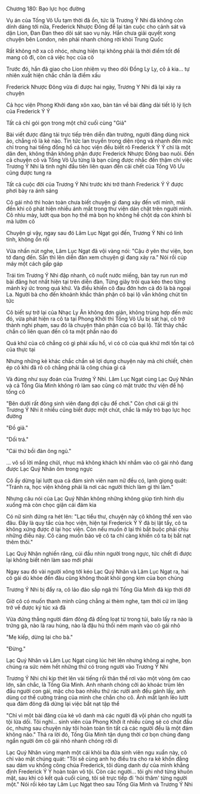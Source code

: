 




Chương 180: Bạo lực học đường


Vụ án của Tống Vô Ưu tạm thời đã ổn, tức là Trương Ý Nhi đã không còn dính dáng tới nữa, Frederick Nhược Đông để lại tàn cuộc cho cảnh sát và dặn Lion, Đan Đan theo dõi sát sao vụ này. Hắn chưa giải quyết xong chuyện bên London, nên phải nhanh chóng rời khỏi Trung Quốc

Rất không nỡ xa cô nhóc, nhưng hiện tại không phải là thời điểm tốt để mang cô đi, còn cả việc học của cô

Trước đó, hắn đã giao cho Lion nhiệm vụ theo dõi Đồng Ly Ly, cô ả kia... tự nhiên xuất hiện chắc chắn là điềm xấu

Frederick Nhược Đông vừa đi được hai ngày, Trương Y Nhi đã lại xảy ra chuyện

Cả học viện Phong Khởi đang xôn xao, bàn tán về bài đăng dài tiết lộ lý lịch của Frederick Ý Ý

Tất cả chỉ gói gọn trong một chữ cuối cùng "Giả"

Bài viết được đăng tải trực tiếp trên diễn đàn trường, người đăng dùng nick ảo, chẳng rõ là kẻ nào. Tin tức lan truyền trong diện rộng và nhanh đến mức chỉ trong hai tiếng đồng hồ cả học viện đều biết rõ Frederick Ý Ý chỉ là một dân đen, không thân không phận được Frederick Nhược Đông bao nuôi. Đến cả chuyện cô và Tống Vô Ưu từng là bạn cũng được nhắc đến thậm chí việc Trương Ý Nhi là tình nghi đầu tiên liên quan đến cái chết của Tống Vô Ưu cũng được tung ra



Tất cả cuộc đời của Trương Ý Nhi trước khi trở thành Frederick Ý Ý được phơi bày ra ánh sáng

Cô gái nhỏ thì hoàn toàn chưa biết chuyện gì đang xảy đến với mình, mãi đến khi cô phát hiện nhiều ánh mắt trong thư viện dán chặt trên người mình. Cô nhíu mày, lướt qua bọn họ thế mà bọn họ không hề chột dạ còn khinh bỉ mà lườm cô

Chuyện gì vậy, ngay sau đó Lâm Lục Ngạt gọi đến, Trương Ý Nhi có linh tính, không ổn rồi

Vừa nhấn nút nghe, Lâm Lục Ngạt đã vội vàng nói: "Cậu ở yên thư viện, bọn tớ đang đến. Sẵn thì lên diễn đàn xem chuyện gì đang xảy ra." Nói rồi cúp máy một cách gấp gáp

Trái tim Trương Ý Nhi đập nhanh, cô nuốt nước miếng, bàn tay run run mở bài đăng hot nhất hiện tại trên diễn đàn. Từng giây trôi qua kéo theo từng mảnh ký ức trong quá khứ. Và điều khiến cô đau đớn hơn cả đó là bà ngoại La. Người bà cho đến khoảnh khắc thân phận cô bại lộ vẫn không chút tin tức

Cô biết sự trở lại của Nhạc Ly Ân không đơn giản, không trùng hợp đến mức đó, vừa phát hiện ra cô ta tại Phong Khởi thì Tống Vô Ưu bị sát hại, cô trở thành nghi phạm, sau đó là chuyện thân phận của cô bại lộ. Tất thảy chắc chắn có liên quan đến cô ta một phần nào đó

Quá khứ của cô chẳng có gì phải xấu hổ, vì có cô của quá khứ mới tồn tại cô của thực tại

Nhưng những kẻ khác chắc chắn sẽ lợi dụng chuyện này mà chì chiết, chèn ép cô khi đã rõ cô chẳng phải là công chúa gì cả

Và đúng như suy đoán của Trương Ý Nhi. Lâm Lục Ngạt cùng Lạc Quý Nhân và cả Tống Gia Minh không rõ làm sao cũng có mặt trước thư viện để hộ tống cô

"Bên dưới rất đông sinh viên đang đợi cậu để chơi." Còn chơi cái gì thì Trương Ý Nhi ít nhiều cũng biết được một chút, chắc là mấy trò bạo lực học đường

"Đồ giả."



"Dối trá."

"Cái thứ bồi đàn ông ngủ."

... vô số lời mắng chửi, nhục mã không khách khí nhắm vào cô gái nhỏ đang được Lạc Quý Nhân ôm trong ngực

Cô ấy dừng lại lướt qua cả đám sinh viên nam nữ đều có, lạnh giọng quát: "Tránh ra, học viện không phải là nơi các người thích làm gì thì làm."

Nhưng câu nói của Lạc Quý Nhân không những không giúp tình hình dịu xuống mà còn chọc giận cái đám kia

Có nữ sinh đứng ra hét lên: "Lạc tiểu thư, chuyện này cô không thể xen vào đâu. Đây là quy tắc của học viện, hiện tại Frederick Ý Ý đã bị lật tẩy, cô ta không xứng được ở lại học viện. Còn nếu muốn ở lại thì bắt buộc phải chịu những điều này. Cô càng muốn bảo vệ cô ta chỉ càng khiến cô ta bị bắt nạt thêm thôi."

Lạc Quý Nhân nghiến răng, cúi đầu nhìn người trong ngực, tức chết đi được lại không biết nên làm sao mới phải

Ngay sau đó vài người xông tới kéo Lạc Quý Nhân và Lâm Lục Ngạt ra, hai cô gái dù khỏe đến đâu cũng không thoát khỏi gọng kìm của bọn chúng

Trương Ý Nhi bị đẩy ra, cô lảo đảo sắp ngã thì Tống Gia Minh đã kịp thời đỡ

Giờ cô có muốn thanh minh cũng chẳng ai thèm nghe, tạm thời cứ im lặng trở về được ký túc xá đã

Vừa đứng thẳng người đám đông đã đồng loạt từ trong túi, balo lấy ra nào là trứng gà, nào là rau húng, nào là đậu hủ thối ném mạnh vào cô gái nhỏ

"Mẹ kiếp, dừng lại cho bà."

"Đừng."

Lạc Quý Nhân và Lâm Lục Ngạt cùng lúc hét lên nhưng không ai nghe, bọn chúng ra sức ném hết những thứ có trong người vào Trương Ý Nhi

Trương Ý Nhi chỉ kịp thét lên vài tiếng rồi thân thể rơi vào một vòng ôm cao lớn, săn chắc, là Tống Gia Minh. Anh nhanh chóng cởi áo khoác trùm lên đầu người con gái, mặc cho bao nhiêu thứ rác rưởi anh đều gánh lấy, anh dùng cơ thể cường tráng của mình che chắn cho cô. Ánh mắt lạnh lẽo lướt qua đám đông đã dừng lại việc bắt nạt tập thể

"Chỉ vì một bài đăng của kẻ vô danh mà các người đã vội phán cho người ta tội lừa dối. Tôi nghĩ... sinh viên của Phong Khởi ít nhiều cũng sẽ có chút đầu óc, nhưng sau chuyện này tôi hoàn toàn tin tất cả các người đều là một đám không não." Thả ra lời đó, Tống Gia Minh tận dụng thời cơ bọn chúng đang ngẩn người ôm cô gái nhỏ nhanh chóng rời đi

Lạc Quý Nhân vùng mạnh một cái khỏi ba đứa sinh viên ngu xuẩn này, cô chỉ vào mặt chúng quát: "Tôi sẽ cùng anh họ điều tra cho ra kẻ khốn đằng sau dám vu khống công chúa Frederick, tôi dùng danh dự của mình khẳng định Frederick Ý Ý hoàn toàn vô tội. Còn các người... tôi ghi nhớ từng khuôn mặt, sau khi có kết quả cuối cùng, tôi sẽ trực tiếp đi 'hỏi thăm' từng người một." Nói rồi kéo tay Lâm Lục Ngạt theo sau Tống Gia Minh và Trương Ý Nhi




